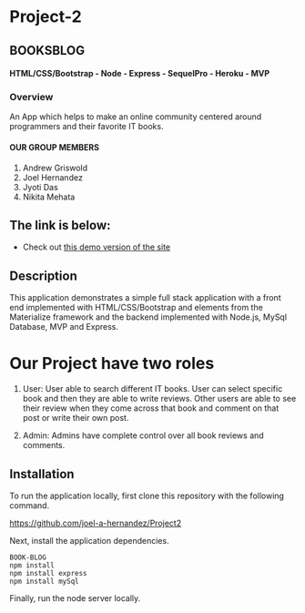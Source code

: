 # Project-2
 ## BOOKSBLOG
#### HTML/CSS/Bootstrap - Node - Express - SequelPro - Heroku - MVP

### Overview

An App which helps to make an online community centered around programmers and their 
favorite IT books.
  
  #### OUR GROUP MEMBERS
  
  1. Andrew Griswold 
  2. Joel Hernandez 
  3. Jyoti Das
  4. Nikita Mehata
  
  ## The link is below:

* Check out [this demo version of the site](https://afternoon-stream-94315.herokuapp.com/
)

## Description

This application demonstrates a simple full stack application with a front end implemented with HTML/CSS/Bootstrap and elements from the Materialize framework and the backend implemented with Node.js, MySql Database, MVP and Express.

# Our Project have two roles
1. User: User able to search different IT books. User can select specific book and then they are able to write reviews. Other users are able to see their review when they come across that book and comment on that post or write their own post.

2.  Admin: Admins have complete control over all book reviews and comments. 


## Installation

To run the application locally, first clone this repository with the following command.

  https://github.com/joel-a-hernandez/Project2
	
Next, install the application dependencies.

	BOOK-BLOG
	npm install
	npm install express
	npm install mySql
	
Finally, run the node server locally.
